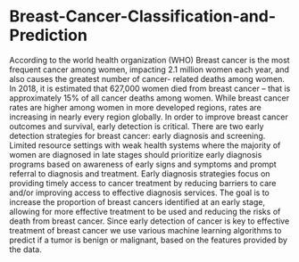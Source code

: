 # Breast-Cancer-Classification-and-Prediction
According  to  the  world  health organization (WHO) Breast cancer is the most frequent cancer  among  women,  impacting  2.1  million  women each year, and also causes the greatest number of cancer- related deaths among women. In 2018, it is estimated that 627,000  women  died  from  breast  cancer  –  that  is approximately 15% of all cancer deaths among women. While breast cancer rates  are higher  among women in more developed  regions, rates  are increasing  in nearly every region globally. In order to improve breast cancer outcomes and survival, early detection is critical. There are two early detection strategies for breast cancer: early diagnosis and screening.  Limited resource settings with weak health systems where the majority of  women are diagnosed in late stages should prioritize early diagnosis programs  based  on  awareness  of  early  signs  and symptoms  and  prompt  referral  to  diagnosis  and treatment. Early diagnosis strategies focus on providing timely access to cancer treatment by reducing barriers to care  and/or  improving  access  to  effective  diagnosis services. The goal is to increase the proportion of breast cancers identified  at an  early stage,  allowing for more effective treatment to be used and reducing the risks  of death from breast cancer. Since early detection of cancer is  key  to  effective  treatment  of breast  cancer  we use various  machine learning  algorithms to  predict if  a tumor is  benign or malignant, based  on the features provided by the data.
